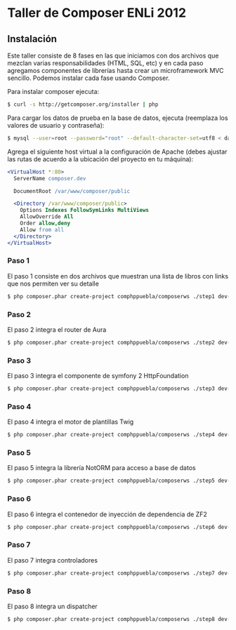 # Taller de Composer ENLi 2012

## Instalación

Este taller consiste de 8 fases en las que iniciamos con dos archivos que mezclan varias
responsabilidades (HTML, SQL, etc) y en cada paso agregamos componentes de librerías
hasta crear un microframework MVC sencillo. Podemos instalar cada fase usando Composer.

Para instalar composer ejecuta:

```bash
$ curl -s http://getcomposer.org/installer | php
```

Para cargar los datos de prueba en la base de datos, ejecuta (reemplaza los valores de usuario y
contraseña):

```bash
$ mysql --user=root --password="root" --default-character-set=utf8 < data/database.sql
```

Agrega el siguiente host virtual a la configuración de Apache (debes ajustar las rutas de acuerdo
a la ubicación del proyecto en tu máquina):

```apache
<VirtualHost *:80>
  ServerName composer.dev

  DocumentRoot /var/www/composer/public

  <Directory /var/www/composer/public>
    Options Indexes FollowSymLinks MultiViews
    AllowOverride All
    Order allow,deny
    Allow from all
  </Directory>
</VirtualHost>
```

### Paso 1

El paso 1 consiste en dos archivos que muestran una lista de libros con links que nos 
permiten ver su detalle

```bash
$ php composer.phar create-project comphppuebla/composerws ./step1 dev-step-1-start
```

### Paso 2

El paso 2 integra el router de Aura

```bash
$ php composer.phar create-project comphppuebla/composerws ./step2 dev-step-2-aura-router
```

### Paso 3

El paso 3 integra el componente de symfony 2 HttpFoundation

```bash
$ php composer.phar create-project comphppuebla/composerws ./step3 dev-step-3-symfony-httpfoundation
```

### Paso 4

El paso 4 integra el motor de plantillas Twig

```bash
$ php composer.phar create-project comphppuebla/composerws ./step4 dev-step-4-twig
```

### Paso 5

El paso 5 integra la librería NotORM para acceso a base de datos

```bash
$ php composer.phar create-project comphppuebla/composerws ./step5 dev-step-5-notorm
```
	
### Paso 6

El paso 6 integra el contenedor de inyección de dependencia de ZF2

```bash
$ php composer.phar create-project comphppuebla/composerws ./step6 dev-step-6-dic-zf2
```

### Paso 7

El paso 7 integra controladores

```bash
$ php composer.phar create-project comphppuebla/composerws ./step7 dev-step-7-controllers-comphppuebla
```

### Paso 8

El paso 8 integra un dispatcher

```bash
$ php composer.phar create-project comphppuebla/composerws ./step8 dev-master
```
